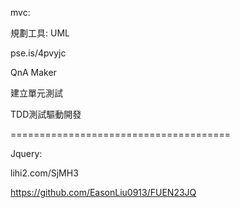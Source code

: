 mvc:

規劃工具: UML



pse.is/4pvyjc



QnA Maker



建立單元測試

TDD測試驅動開發



======================================

Jquery:

lihi2.com/SjMH3

https://github.com/EasonLiu0913/FUEN23JQ